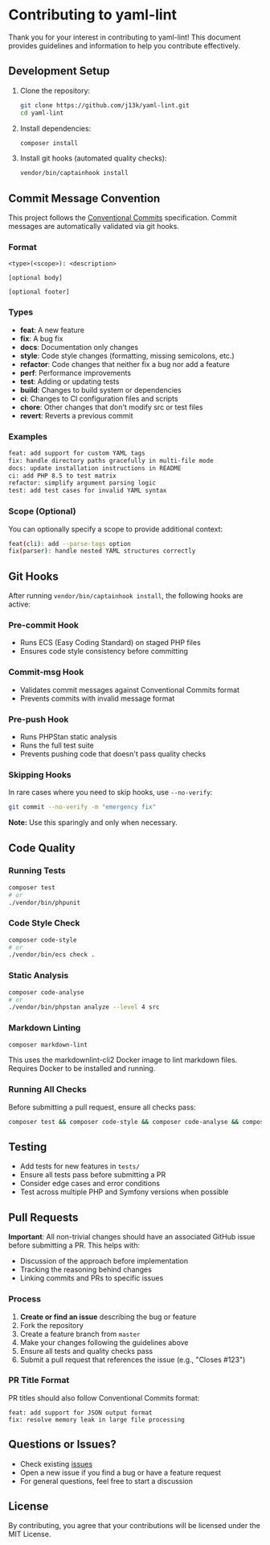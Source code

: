 # Contributing to yaml-lint

Thank you for your interest in contributing to yaml-lint! This document provides guidelines and information to help you contribute effectively.

## Development Setup

1. Clone the repository:

   ```bash
   git clone https://github.com/j13k/yaml-lint.git
   cd yaml-lint
   ```

2. Install dependencies:

   ```bash
   composer install
   ```

3. Install git hooks (automated quality checks):

   ```bash
   vendor/bin/captainhook install
   ```

## Commit Message Convention

This project follows the [Conventional Commits](https://www.conventionalcommits.org/) specification. Commit messages are automatically validated via git hooks.

### Format

```text
<type>(<scope>): <description>

[optional body]

[optional footer]
```

### Types

- **feat**: A new feature
- **fix**: A bug fix
- **docs**: Documentation only changes
- **style**: Code style changes (formatting, missing semicolons, etc.)
- **refactor**: Code changes that neither fix a bug nor add a feature
- **perf**: Performance improvements
- **test**: Adding or updating tests
- **build**: Changes to build system or dependencies
- **ci**: Changes to CI configuration files and scripts
- **chore**: Other changes that don't modify src or test files
- **revert**: Reverts a previous commit

### Examples

```bash
feat: add support for custom YAML tags
fix: handle directory paths gracefully in multi-file mode
docs: update installation instructions in README
ci: add PHP 8.5 to test matrix
refactor: simplify argument parsing logic
test: add test cases for invalid YAML syntax
```

### Scope (Optional)

You can optionally specify a scope to provide additional context:

```bash
feat(cli): add --parse-tags option
fix(parser): handle nested YAML structures correctly
```

## Git Hooks

After running `vendor/bin/captainhook install`, the following hooks are active:

### Pre-commit Hook

- Runs ECS (Easy Coding Standard) on staged PHP files
- Ensures code style consistency before committing

### Commit-msg Hook

- Validates commit messages against Conventional Commits format
- Prevents commits with invalid message format

### Pre-push Hook

- Runs PHPStan static analysis
- Runs the full test suite
- Prevents pushing code that doesn't pass quality checks

### Skipping Hooks

In rare cases where you need to skip hooks, use `--no-verify`:

```bash
git commit --no-verify -m "emergency fix"
```

**Note:** Use this sparingly and only when necessary.

## Code Quality

### Running Tests

```bash
composer test
# or
./vendor/bin/phpunit
```

### Code Style Check

```bash
composer code-style
# or
./vendor/bin/ecs check .
```

### Static Analysis

```bash
composer code-analyse
# or
./vendor/bin/phpstan analyze --level 4 src
```

### Markdown Linting

```bash
composer markdown-lint
```

This uses the markdownlint-cli2 Docker image to lint markdown files. Requires Docker to be installed and running.

### Running All Checks

Before submitting a pull request, ensure all checks pass:

```bash
composer test && composer code-style && composer code-analyse && composer markdown-lint
```

## Testing

- Add tests for new features in `tests/`
- Ensure all tests pass before submitting a PR
- Consider edge cases and error conditions
- Test across multiple PHP and Symfony versions when possible

## Pull Requests

**Important**: All non-trivial changes should have an associated GitHub issue before submitting a PR. This helps with:

- Discussion of the approach before implementation
- Tracking the reasoning behind changes
- Linking commits and PRs to specific issues

### Process

1. **Create or find an issue** describing the bug or feature
2. Fork the repository
3. Create a feature branch from `master`
4. Make your changes following the guidelines above
5. Ensure all tests and quality checks pass
6. Submit a pull request that references the issue (e.g., "Closes #123")

### PR Title Format

PR titles should also follow Conventional Commits format:

```text
feat: add support for JSON output format
fix: resolve memory leak in large file processing
```

## Questions or Issues?

- Check existing [issues](https://github.com/j13k/yaml-lint/issues)
- Open a new issue if you find a bug or have a feature request
- For general questions, feel free to start a discussion

## License

By contributing, you agree that your contributions will be licensed under the MIT License.
